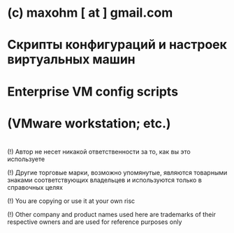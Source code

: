 #
# (c) maxohm [ at ] gmail.com
#
# Скрипты конфигураций и настроек виртуальных машин
#
# Enterprise VM config scripts
# (VMware workstation; etc.)
#
(!) Автор не несет никакой ответственности за то, как вы это используете

(!) Другие торговые марки, возможно упомянутые, являются товарными знаками соответствующих владельцев и используются только в справочных целях

(!) You are copying or use it at your own risc

(!) Other company and product names used here are trademarks of their respective owners and are used for reference purposes only
